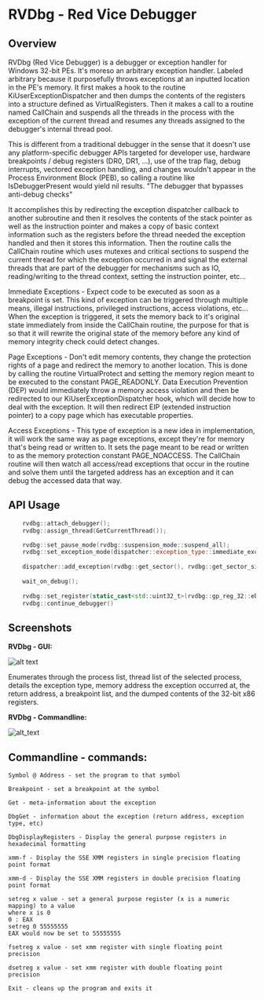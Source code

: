 # RVDbg - Red Vice Debugger

## Overview

RVDbg (Red Vice Debugger) is a debugger or exception handler for Windows 32-bit PEs. It's moreso an arbitrary exception handler. Labeled arbitrary because it purposefully throws exceptions at an inputted location in the PE's memory. It first makes a hook to the routine KiUserExceptionDispatcher and then dumps the contents of the registers into a structure defined as VirtualRegisters. Then it makes a call to a routine named CallChain and suspends all the threads in the process with the exception of the current thread and resumes any threads assigned to the debugger's internal thread pool.
 
This is different from a traditional debugger in the sense that it doesn't use any platform-specific debugger APIs targeted for developer use, hardware breakpoints / debug registers (DR0, DR1, ...), use of the trap flag, debug interrupts, vectored exception handling, and changes wouldn't appear in the Process Environment Block (PEB), so calling a routine like IsDebuggerPresent would yield nil results. "The debugger that bypasses anti-debug checks"

It accomplishes this by redirecting the exception dispatcher callback to another subroutine and then it resolves the contents of the stack pointer as well as the instruction pointer and makes a copy of basic context information such as the registers before the thread needed the exception handled and then it stores this information. Then the routine calls the CallChain routine which uses mutexes and critical sections to suspend the current thread for which the exception occurred in and signal the external threads that are part of the debugger for mechanisms such as IO, reading/writing to the thread context, setting the instruction pointer, etc...

Immediate Exceptions - Expect code to be executed as soon as a breakpoint is set. This kind of exception can be triggered through multiple means, illegal instructions, privileged instructions, access violations, etc... When the exception is triggered, it sets the memory back to it's original state immediately from inside the CallChain routine, the purpose for that is so that it will rewrite the original state of the memory before any kind of memory integrity check could detect changes.

Page Exceptions - Don't edit memory contents, they change the protection rights of a page and redirect the memory to another location. This is done by calling the routine VirtualProtect and setting the memory region meant to be executed to the constant PAGE_READONLY. Data Execution Prevention (DEP) would immediately throw a memory access violation and then be redirected to our KiUserExceptionDispatcher hook, which will decide how to deal with the exception. It will then redirect EIP (extended instruction pointer) to a copy page which has executable properties.

Access Exceptions - This type of exception is a new idea in implementation, it will work the same way as page exceptions, except they're for memory that's being read or written to. It sets the page meant to be read or written to as the memory protection constant PAGE_NOACCESS. The CallChain routine will then watch all access/read exceptions that occur in the routine and solve them until the targeted address has an exception and it can debug the accessed data that way.

## API Usage

```Cpp
    rvdbg::attach_debugger();
    rvdbg::assign_thread(GetCurrentThread());

    rvdbg::set_pause_mode(rvdbg::suspension_mode::suspend_all);
    rvdbg::set_exception_mode(dispatcher::exception_type::immediate_exception);
    
    dispatcher::add_exception(rvdbg::get_sector(), rvdbg::get_sector_size(), rvdbg::get_exception_mode(), reinterpret_cast<unsigned long>(process) + CHECK_OFFSET);
    
    wait_on_debug();
    
    rvdbg::set_register(static_cast<std::uint32_t>(rvdbg::gp_reg_32::ebp), check_copy);
    rvdbg::continue_debugger() 
```
    

## Screenshots

**RVDbg - GUI:**

![alt text](https://i.imgur.com/vUek6Bf.png)

Enumerates through the process list, thread list of the selected process, details the exception type, memory address the exception occurred at, the return address, a breakpoint list, and the dumped contents of the 32-bit x86 registers.

**RVDbg - Commandline:**

![alt_text](https://i.imgur.com/3PYyVLR.png)


## Commandline - commands:
```
Symbol @ Address - set the program to that symbol
```
```
Breakpoint - set a breakpoint at the symbol
```
```
Get - meta-information about the exception
```
```
DbgGet - information about the exception (return address, exception type, etc)
```
```
DbgDisplayRegisters - Display the general purpose registers in hexadecimal formatting
```
```
xmm-f - Display the SSE XMM registers in single precision floating point format
```
```
xmm-d - Display the SSE XMM registers in double precision floating point format
```
```
setreg x value - set a general purpose register (x is a numeric mapping) to a value
where x is 0
0 : EAX
setreg 0 55555555
EAX would now be set to 55555555
```
```
fsetreg x value - set xmm register with single floating point precision
```
```
dsetreg x value - set xmm register with double floating point precision
```
```
Exit - cleans up the program and exits it
```
